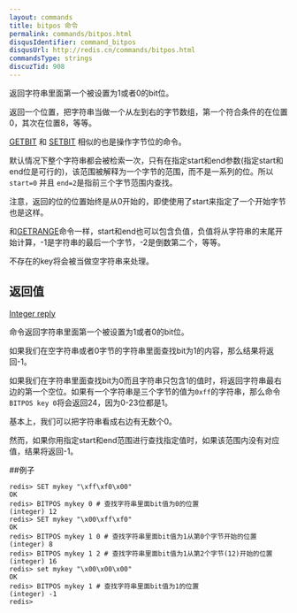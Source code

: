 ```yaml
---
layout: commands
title: bitpos 命令
permalink: commands/bitpos.html
disqusIdentifier: command_bitpos
disqusUrl: http://redis.cn/commands/bitpos.html
commandsType: strings
discuzTid: 908
---
```


返回字符串里面第一个被设置为1或者0的bit位。

返回一个位置，把字符串当做一个从左到右的字节数组，第一个符合条件的在位置0，其次在位置8，等等。

[GETBIT](/commands/getbit.html) 和 [SETBIT](/commands/setbit.html) 相似的也是操作字节位的命令。

默认情况下整个字符串都会被检索一次，只有在指定start和end参数(指定start和end位是可行的)，该范围被解释为一个字节的范围，而不是一系列的位。所以`start=0` 并且 `end=2`是指前三个字节范围内查找。

注意，返回的位的位置始终是从0开始的，即使使用了start来指定了一个开始字节也是这样。

和[GETRANGE](/commands/getrange.html)命令一样，start和end也可以包含负值，负值将从字符串的末尾开始计算，-1是字符串的最后一个字节，-2是倒数第二个，等等。

不存在的key将会被当做空字符串来处理。

## 返回值

[Integer reply](/topics/protocol.html#integer-reply)

命令返回字符串里面第一个被设置为1或者0的bit位。

如果我们在空字符串或者0字节的字符串里面查找bit为1的内容，那么结果将返回-1。

如果我们在字符串里面查找bit为0而且字符串只包含1的值时，将返回字符串最右边的第一个空位。如果有一个字符串是三个字节的值为`0xff`的字符串，那么命令`BITPOS key 0`将会返回24，因为0-23位都是1。

基本上，我们可以把字符串看成右边有无数个0。

然而，如果你用指定start和end范围进行查找指定值时，如果该范围内没有对应值，结果将返回-1。

##例子

	redis> SET mykey "\xff\xf0\x00"
	OK
	redis> BITPOS mykey 0 # 查找字符串里面bit值为0的位置
	(integer) 12
	redis> SET mykey "\x00\xff\xf0"
	OK
	redis> BITPOS mykey 1 0 # 查找字符串里面bit值为1从第0个字节开始的位置
	(integer) 8
	redis> BITPOS mykey 1 2 # 查找字符串里面bit值为1从第2个字节(12)开始的位置
	(integer) 16
	redis> set mykey "\x00\x00\x00"
	OK
	redis> BITPOS mykey 1 # 查找字符串里面bit值为1的位置
	(integer) -1
	redis>